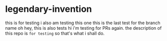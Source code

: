 # legendary-invention
this is for testing
i also am testing this one
this is the last test for the branch name
oh hey, this is also tests
hi i'm testing for PRs again.
the description of this repo is `for testing` so that's what i shall do. 
